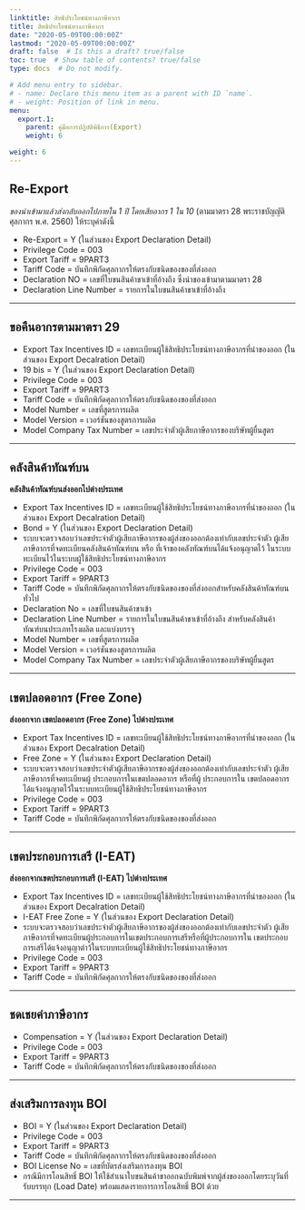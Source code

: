 ```yaml
---
linktitle: สิทธิประโยชน์ทางภาษีอากร
title: สิทธิประโยชน์ทางภาษีอากร
date: "2020-05-09T00:00:00Z"
lastmod: "2020-05-09T00:00:00Z"
draft: false  # Is this a draft? true/false
toc: true  # Show table of contents? true/false
type: docs  # Do not modify.

# Add menu entry to sidebar.
# - name: Declare this menu item as a parent with ID `name`.
# - weight: Position of link in menu.
menu:
  export.1:
    parent: คู่มือการปฏิบัติพิธีการ(Export)
    weight: 6

weight: 6
---
```



## Re-Export   

*ของนําเข้ามาแล้วส่งกลับออกไปภายใน 1 ปี โดยเสียอากร 1 ใน 10* (ตามมาตรา 28 พระราชบัญญัติศุลกากร พ.ศ. 2560) ให้ระบุค่าดังนี้   

- Re-Export = Y (ในส่วนของ Export Declaration Detail)
- Privilege Code = 003
- Export Tariff = 9PART3
- Tariff Code = บันทึกพิกัดศุลกากรให้ตรงกับชนิดของของที่ส่งออก
- Declaration NO = เลขที่ใบขนสินค้าขาเข้าที่อ้างถึง ซึ่งนําของเข้ามาตามมาตรา 28
- Declaration Line Number = รายการในใบขนสินค้าขาเข้าที่อ้างถึง

----------


## ขอคืนอากรตามมาตรา 29 


- Export Tax Incentives ID = เลขทะเบียนผู้ใช้สิทธิประโยชน์ทางภาษีอากรที่นําของออก (ใน
ส่วนของ Export Decalration Detail)
- 19 bis = Y (ในส่วนของ Export Declaration Detail)
- Privilege Code = 003
- Export Tariff = 9PART3
- Tariff Code = บันทึกพิกัดศุลกากรให้ตรงกับชนิดของของที่ส่งออก
- Model Number = เลขที่สูตรการผลิต
- Model Version = เวอร์ชันของสูตรการผลิต
- Model Company Tax Number = เลขประจําตัวผู้เสียภาษีอากรของบริษัทผู้ยื่นสูตร

----------

## คลังสินค้าทัณฑ์บน

**คลังสินค้าทัณฑ์บนส่งออกไปต่างประเทศ** 

- Export Tax Incentives ID = เลขทะเบียนผู้ใช้สิทธิประโยชน์ทางภาษีอากรที่นําของออก
(ในส่วนของ Export Decalration Detail)
- Bond = Y (ในส่วนของ Export Declaration Detail)
- ระบบจะตรวจสอบว่าเลขประจําตัวผู้เสียภาษีอากรของผู้ส่งของออกต้องเท่ากับเลขประจําตัว
ผู้เสียภาษีอากรที่จดทะเบียนคลังสินค้าทัณฑ์บน หรือ ที่เจ้าของคลังทัณฑ์บนได้แจ้งอนุญาตไว้
ในระบบทะเบียนไว้ในระบบผู้ใช้สิทธิประโยชน์ทางภาษีอากร
- Privilege Code = 003
- Export Tariff = 9PART3
- Tariff Code = บันทึกพิกัดศุลกากรให้ตรงกับชนิดของของที่ส่งออกสําหรับคลังสินค้าทัณฑ์บน
ทั่วไป
- Declaration No = เลขที่ใบขนสินค้าขาเข้า
- Declaration Line Number = รายการในใบขนสินค้าขาเข้าที่อ้างถึง
สําหรับคลังสินค้าทัณฑ์บนประเภทโรงผลิต และแบ่งบรรจุ
- Model Number = เลขที่สูตรการผลิต
- Model Version = เวอร์ชันของสูตรการผลิต
- Model Company Tax Number = เลขประจําตัวผู้เสียภาษีอากรของบริษัทผู้ยื่นสูตร

----------

## เขตปลอดอากร (Free Zone)

**ส่งออกจาก เขตปลอดอากร (Free Zone) ไปต่างประเทศ**


- Export Tax Incentives ID = เลขทะเบียนผู้ใช้สิทธิประโยชน์ทางภาษีอากรที่นําของออก
(ในส่วนของ Export Decalration Detail)
- Free Zone = Y (ในส่วนของ Export Declaration Detail)
- ระบบจะตรวจสอบว่าเลขประจําตัวผู้เสียภาษีอากรของผู้ส่งของออกต้องเท่ากับเลขประจําตัว
ผู้เสียภาษีอากรที่จดทะเบียนผู้ ประกอบการในเขตปลอดอากร หรือที่ผู้ ประกอบการใน
เขตปลอดอากรได้แจ้งอนุญาตไว้ในระบบทะเบียนผู้ใช้สิทธิประโยชน์ทางภาษีอากร
- Privilege Code = 003
- Export Tariff = 9PART3
- Tariff Code = บันทึกพิกัดศุลกากรให้ตรงกับชนิดของของที่ส่งออก

----------


## เขตประกอบการเสรี (I-EAT)

**ส่งออกจากเขตประกอบการเสรี (I-EAT) ไปต่างประเทศ**


- Export Tax Incentives ID = เลขทะเบียนผู้ใช้สิทธิประโยชน์ทางภาษีอากรที่นําของออก (ใน
ส่วนของ Export Decalration Detail)
- I-EAT Free Zone = Y (ในส่วนของ Export Declaration Detail)
- ระบบจะตรวจสอบว่าเลขประจําตัวผู้เสียภาษีอากรของผู้ส่งของออกต้องเท่ากับเลขประจําตัว
ผู้เสียภาษีอากรที่จดทะเบียนผู้ประกอบการในเขตประกอบการเสรีหรือที่ผู้ประกอบการใน
เขตประกอบการเสรีได้แจ้งอนุญาตําว้ในระบบทะเบียนผู้ใช้สิทธิประโยชน์ทางภาษีอากร
- Privilege Code = 003
- Export Tariff = 9PART3
- Tariff Code = บันทึกพิกัดศุลกากรให้ตรงกับชนิดของของที่ส่งออก

----------

## ชดเชยค่าภาษีอากร


- Compensation = Y (ในส่วนของ Export Declaration Detail)
- Privilege Code = 003
- Export Tariff = 9PART3
- Tariff Code = บันทึกพิกัดศุลกากรให้ตรงกับชนิดของของที่ส่งออก

----------

## ส่งเสริมการลงทุน BOI 


- BOI = Y (ในส่วนของ Export Declaration Detail)
- Privilege Code = 003
- Export Tariff = 9PART3
- Tariff Code = บันทึกพิกัดศุลกากรให้ตรงกับชนิดของของที่ส่งออก
- BOI License No = เลขที่บัตรส่งเสริมการลงทุน BOI
- กรณีมีการโอนสิทธิ์ BOI ให้ใช้สําเนาใบขนสินค้าขาออกฉบับพิมพ์จากผู้ส่งของออกโดยระบุวันที่
รับบรรทุก (Load Date) พร้อมแสดงรายการการโอนสิทธิ์ BOI ด้วย

----------